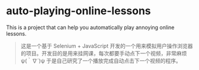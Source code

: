 # auto-playing-online-lessons
This is a project that can help you automatically play annoying online lessons.

> 这是一个基于 Selenium + JavaScript 开发的一个用来模拟用户操作浏览器的项目。开发目的是用来挂网课，每次都要手动点下一个视频，非常麻烦 ψ(｀∇´)ψ 于是自己研究了一个播放完成自动点击下一个视频的程序。